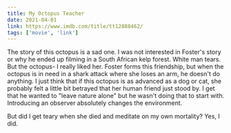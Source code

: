 ```yaml
---
title: My Octopus Teacher
date: 2021-04-01
link: https://www.imdb.com/title/tt12888462/
tags: ['movie', 'link']
---
```

The story of this octopus is a sad one. I was not interested in Foster's story or why he ended up
filming in a South African kelp forest. White man tears. But the octopus- I really liked her.
Foster forms this friendship, but when the octopus is in need in a shark attack where she loses
an arm, he doesn't do anything. I just think that if this octopus is as advanced as a dog or cat,
she probably felt a little bit betrayed that her human friend just stood by. I get that he wanted to 
"leave nature alone" but he wasn't doing that to start with. Introducing an observer absolutely changes the environment.

But did I get teary when she died and meditate on my own mortality? Yes, I did.
